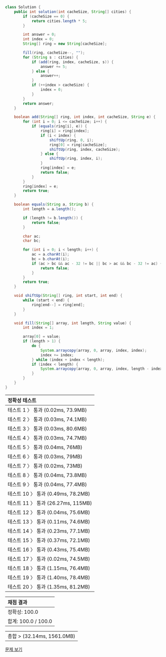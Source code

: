 ```java
class Solution {
    public int solution(int cacheSize, String[] cities) {
        if (cacheSize == 0) {
            return cities.length * 5;
        }

        int answer = 0;
        int index = 0;
        String[] ring = new String[cacheSize];

        fill(ring, cacheSize--, "");
        for (String s : cities) {
            if (add(ring, index, cacheSize, s)) {
                answer += 5;
            } else {
                answer++;
            }
            if (++index > cacheSize) {
                index = 0;
            }
        }
        return answer;
    }

    boolean add(String[] ring, int index, int cacheSize, String e) {
        for (int i = 0; i <= cacheSize; i++) {
            if (equals(ring[i], e)) {
                ring[i] = ring[index];
                if (i < index) {
                    shiftUp(ring, 0, i);
                    ring[0] = ring[cacheSize];
                    shiftUp(ring, index, cacheSize);
                } else {
                    shiftUp(ring, index, i);
                }
                ring[index] = e;
                return false;
            }
        }
        ring[index] = e;
        return true;
    }

    boolean equals(String a, String b) {
        int length = a.length();

        if (length != b.length()) {
            return false;
        }

        char ac;
        char bc;

        for (int i = 0; i < length; i++) {
            ac = a.charAt(i);
            bc = b.charAt(i);
            if (ac > bc && ac - 32 != bc || bc > ac && bc - 32 != ac) {
                return false;
            }
        }
        return true;
    }

    void shiftUp(String[] ring, int start, int end) {
        while (start < end) {
            ring[end--] = ring[end];
        }
    }

    void fill(String[] array, int length, String value) {
        int index = 1;

        array[0] = value;
        if (length > 1) {
            do {
                System.arraycopy(array, 0, array, index, index);
                index += index;
            } while (index + index < length);
            if (index < length) {
                System.arraycopy(array, 0, array, index, length - index);
            }
        }
    }
}
```
 | 정확성 테스트 |
 |  :-  |
 | 테스트 1 〉 통과 (0.02ms, 73.9MB) |
 | 테스트 2 〉 통과 (0.03ms, 74.1MB) |
 | 테스트 3 〉 통과 (0.03ms, 80.6MB) |
 | 테스트 4 〉 통과 (0.03ms, 74.7MB) |
 | 테스트 5 〉 통과 (0.04ms, 76MB) |
 | 테스트 6 〉 통과 (0.03ms, 79MB) |
 | 테스트 7 〉 통과 (0.02ms, 73MB) |
 | 테스트 8 〉 통과 (0.04ms, 73.8MB) |
 | 테스트 9 〉 통과 (0.04ms, 77.4MB) |
 | 테스트 10 〉 통과 (0.49ms, 78.2MB) |
 | 테스트 11 〉 통과 (26.27ms, 115MB) |
 | 테스트 12 〉 통과 (0.04ms, 75.6MB) |
 | 테스트 13 〉 통과 (0.11ms, 74.6MB) |
 | 테스트 14 〉 통과 (0.23ms, 77.1MB) |
 | 테스트 15 〉 통과 (0.37ms, 72.1MB) |
 | 테스트 16 〉 통과 (0.43ms, 75.4MB) |
 | 테스트 17 〉 통과 (0.02ms, 74.5MB) |
 | 테스트 18 〉 통과 (1.15ms, 76.4MB) |
 | 테스트 19 〉 통과 (1.40ms, 78.4MB) |
 | 테스트 20 〉 통과 (1.35ms, 81.2MB) |

 | 채점 결과 |
 | :- |
 | 정확성: 100.0 |
 | 합계: 100.0 / 100.0 |

 ||
 | :- |
 | 총합 > (32.14ms, 1561.0MB) |

[문제 보기](https://programmers.co.kr/learn/courses/30/lessons/17680?language=java)